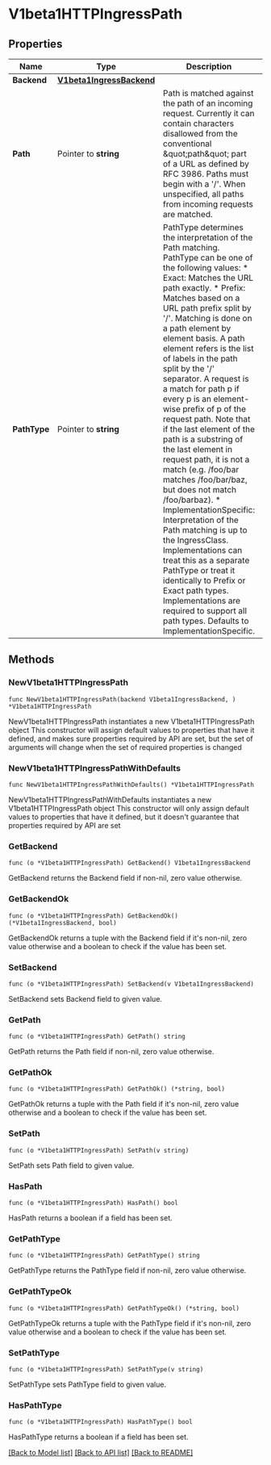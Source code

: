 # V1beta1HTTPIngressPath

## Properties

Name | Type | Description | Notes
------------ | ------------- | ------------- | -------------
**Backend** | [**V1beta1IngressBackend**](V1beta1IngressBackend.md) |  | 
**Path** | Pointer to **string** | Path is matched against the path of an incoming request. Currently it can contain characters disallowed from the conventional \&quot;path\&quot; part of a URL as defined by RFC 3986. Paths must begin with a &#39;/&#39;. When unspecified, all paths from incoming requests are matched. | [optional] 
**PathType** | Pointer to **string** | PathType determines the interpretation of the Path matching. PathType can be one of the following values: * Exact: Matches the URL path exactly. * Prefix: Matches based on a URL path prefix split by &#39;/&#39;. Matching is   done on a path element by element basis. A path element refers is the   list of labels in the path split by the &#39;/&#39; separator. A request is a   match for path p if every p is an element-wise prefix of p of the   request path. Note that if the last element of the path is a substring   of the last element in request path, it is not a match (e.g. /foo/bar   matches /foo/bar/baz, but does not match /foo/barbaz). * ImplementationSpecific: Interpretation of the Path matching is up to   the IngressClass. Implementations can treat this as a separate PathType   or treat it identically to Prefix or Exact path types. Implementations are required to support all path types. Defaults to ImplementationSpecific. | [optional] 

## Methods

### NewV1beta1HTTPIngressPath

`func NewV1beta1HTTPIngressPath(backend V1beta1IngressBackend, ) *V1beta1HTTPIngressPath`

NewV1beta1HTTPIngressPath instantiates a new V1beta1HTTPIngressPath object
This constructor will assign default values to properties that have it defined,
and makes sure properties required by API are set, but the set of arguments
will change when the set of required properties is changed

### NewV1beta1HTTPIngressPathWithDefaults

`func NewV1beta1HTTPIngressPathWithDefaults() *V1beta1HTTPIngressPath`

NewV1beta1HTTPIngressPathWithDefaults instantiates a new V1beta1HTTPIngressPath object
This constructor will only assign default values to properties that have it defined,
but it doesn't guarantee that properties required by API are set

### GetBackend

`func (o *V1beta1HTTPIngressPath) GetBackend() V1beta1IngressBackend`

GetBackend returns the Backend field if non-nil, zero value otherwise.

### GetBackendOk

`func (o *V1beta1HTTPIngressPath) GetBackendOk() (*V1beta1IngressBackend, bool)`

GetBackendOk returns a tuple with the Backend field if it's non-nil, zero value otherwise
and a boolean to check if the value has been set.

### SetBackend

`func (o *V1beta1HTTPIngressPath) SetBackend(v V1beta1IngressBackend)`

SetBackend sets Backend field to given value.


### GetPath

`func (o *V1beta1HTTPIngressPath) GetPath() string`

GetPath returns the Path field if non-nil, zero value otherwise.

### GetPathOk

`func (o *V1beta1HTTPIngressPath) GetPathOk() (*string, bool)`

GetPathOk returns a tuple with the Path field if it's non-nil, zero value otherwise
and a boolean to check if the value has been set.

### SetPath

`func (o *V1beta1HTTPIngressPath) SetPath(v string)`

SetPath sets Path field to given value.

### HasPath

`func (o *V1beta1HTTPIngressPath) HasPath() bool`

HasPath returns a boolean if a field has been set.

### GetPathType

`func (o *V1beta1HTTPIngressPath) GetPathType() string`

GetPathType returns the PathType field if non-nil, zero value otherwise.

### GetPathTypeOk

`func (o *V1beta1HTTPIngressPath) GetPathTypeOk() (*string, bool)`

GetPathTypeOk returns a tuple with the PathType field if it's non-nil, zero value otherwise
and a boolean to check if the value has been set.

### SetPathType

`func (o *V1beta1HTTPIngressPath) SetPathType(v string)`

SetPathType sets PathType field to given value.

### HasPathType

`func (o *V1beta1HTTPIngressPath) HasPathType() bool`

HasPathType returns a boolean if a field has been set.


[[Back to Model list]](../README.md#documentation-for-models) [[Back to API list]](../README.md#documentation-for-api-endpoints) [[Back to README]](../README.md)


